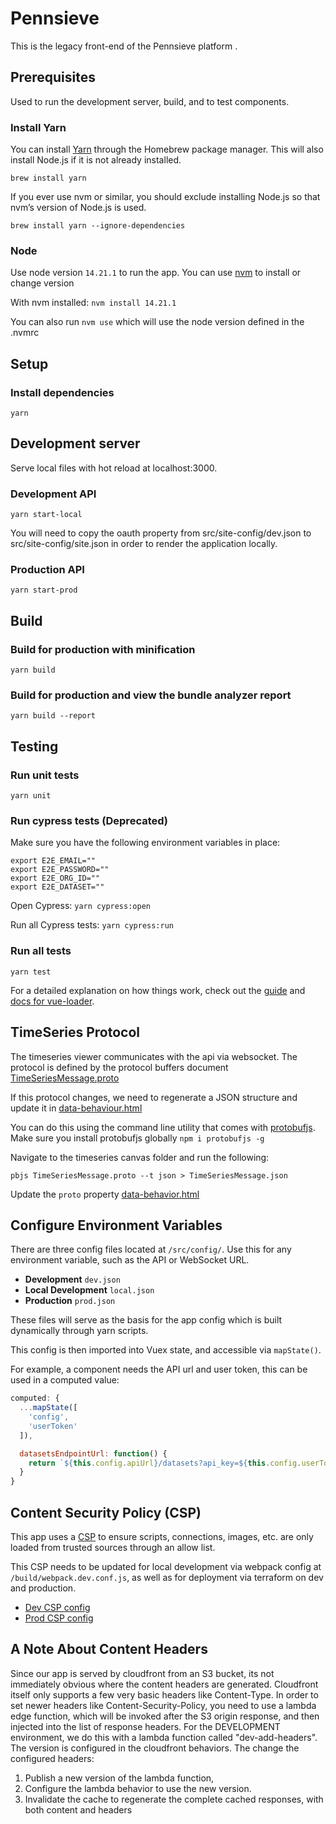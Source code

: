 # Pennsieve

This is the legacy front-end of the Pennsieve platform .

## Prerequisites

Used to run the development server, build, and to test components.

### Install Yarn

You can install [Yarn](https://yarnpkg.com/en/docs/install) through the Homebrew package manager. This will also install Node.js if it is not already installed.

`brew install yarn`

If you ever use nvm or similar, you should exclude installing Node.js so that nvm’s version of Node.js is used.

`brew install yarn --ignore-dependencies`

### Node

Use node version `14.21.1` to run the app. You can use [nvm](https://github.com/creationix/nvm) to install or change version

With nvm installed: `nvm install 14.21.1`

You can also run `nvm use` which will use the node version defined in the .nvmrc

## Setup

### Install dependencies

`yarn`

## Development server

Serve local files with hot reload at localhost:3000.

### Development API

`yarn start-local`

You will need to copy the oauth property from src/site-config/dev.json to src/site-config/site.json in order to render the application locally.

### Production API

`yarn start-prod`

## Build

### Build for production with minification

`yarn build`

### Build for production and view the bundle analyzer report

`yarn build --report`

## Testing

### Run unit tests

`yarn unit`

### Run cypress tests (Deprecated)

Make sure you have the following environment variables in place:

```
export E2E_EMAIL=""
export E2E_PASSWORD=""
export E2E_ORG_ID=""
export E2E_DATASET=""
```

Open Cypress: `yarn cypress:open`

Run all Cypress tests: `yarn cypress:run`

### Run all tests

`yarn test`

For a detailed explanation on how things work, check out the [guide](http://vuejs-templates.github.io/webpack/) and [docs for vue-loader](http://vuejs.github.io/vue-loader).

## TimeSeries Protocol

The timeseries viewer communicates with the api via websocket. The protocol is defined by the protocol buffers document [TimeSeriesMessage.proto](web-components/src/components/blackfynn/viewers2/timeseries/canvas/data-behavior.html#L11)

If this protocol changes, we need to regenerate a JSON structure and update it in [data-behaviour.html](web-components/src/components/blackfynn/viewers2/timeseries/canvas/data-behavior.html)

You can do this using the command line utility that comes with [protobufjs](https://www.npmjs.com/package/protobufjs). Make sure you install protobufjs globally `npm i protobufjs -g`

Navigate to the timeseries canvas folder and run the following:

```
pbjs TimeSeriesMessage.proto --t json > TimeSeriesMessage.json
```

Update the `proto` property [data-behavior.html](web-components/src/components/blackfynn/viewers2/timeseries/canvas/data-behavior.html#L11)

## Configure Environment Variables

There are three config files located at `/src/config/`. Use this for any environment variable, such as the API or WebSocket URL.

- **Development** `dev.json`
- **Local Development** `local.json`
- **Production** `prod.json`

These files will serve as the basis for the app config which is built dynamically through yarn scripts.

This config is then imported into Vuex state, and accessible via `mapState()`.

For example, a component needs the API url and user token, this can be used in a computed value:

```javascript
computed: {
  ...mapState([
    'config',
    'userToken'
  ]),

  datasetsEndpointUrl: function() {
    return `${this.config.apiUrl}/datasets?api_key=${this.config.userToken}`
  }
}
```

## Content Security Policy (CSP)

This app uses a [CSP](https://developer.mozilla.org/en-US/docs/Web/HTTP/CSP) to ensure scripts, connections, images, etc. are only loaded from trusted sources through an allow list.

This CSP needs to be updated for local development via webpack config at `/build/webpack.dev.conf.js`, as well as for deployment via terraform on dev and production.

- [Dev CSP config](https://github.com/Pennsieve/infrastructure/blob/main/aws/pennsieve-non-prod/us-east-1/dev-vpc-use1/dev/app-lambda-edge/variables.tf)
- [Prod CSP config](https://github.com/Pennsieve/infrastructure/blob/main/aws/pennsieve-prod/us-east-1/prod-vpc-use1/prod/app-lambda-edge/variables.tf)

## A Note About Content Headers

Since our app is served by cloudfront from an S3 bucket, its not immediately obvious where the content headers are generated. Cloudfront itself only supports a few very basic headers like Content-Type. In order to set newer headers like Content-Security-Policy, you need to use a lambda edge function, which will be invoked after the S3 origin response, and then injected into the list of response headers. For the DEVELOPMENT environment, we do this with a lambda function called "dev-add-headers". The version is configured in the cloudfront behaviors. The change the configured headers:

1. Publish a new version of the lambda function,
2. Configure the lambda behavior to use the new version.
3. Invalidate the cache to regenerate the complete cached responses, with both content and headers
